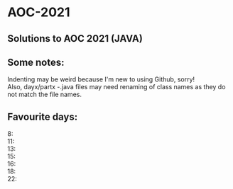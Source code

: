 # AOC-2021 <br />
## Solutions to AOC 2021 (JAVA) <br />

## Some notes: <br />
Indenting may be weird because I'm new to using Github, sorry! <br />
Also, dayx/partx -.java files may need renaming of class names as they do not match the file names. <br />

## Favourite days: <br />
8:  <br />
11: <br />
13: <br />
15: <br />
16: <br />
18: <br />
22: <br />
